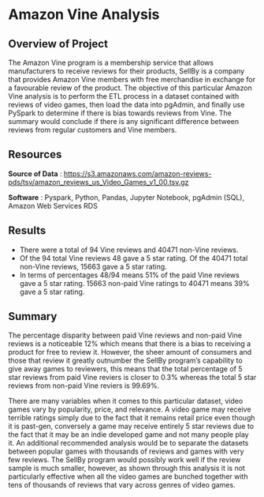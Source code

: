 # Amazon Vine Analysis

## Overview of Project
The Amazon Vine program is a membership service that allows manufacturers to receive reviews for their products, SellBy is a company that provides Amazon Vine members with free merchandise in exchange for a favourable review of the product. The objective of this particular Amazon Vine analysis is to perform the ETL process in a dataset contained with reviews of video games, then load the data into pgAdmin, and finally use PySpark to determine if there is bias towards reviews from Vine. The summary would conclude if there is any significant difference between reviews from regular customers and Vine members.

## Resources
**Source of Data** : https://s3.amazonaws.com/amazon-reviews-pds/tsv/amazon_reviews_us_Video_Games_v1_00.tsv.gz

**Software** : Pyspark, Python, Pandas, Jupyter Notebook, pgAdmin (SQL), Amazon Web Services RDS

## Results
- There were a total of 94 Vine reviews and 40471 non-Vine reviews.
- Of the 94 total Vine reviews 48 gave a 5 star rating. Of the 40471 total non-Vine reviews, 15663 gave a 5 star rating.
- In terms of percentages 48/94 means 51% of the paid Vine reviews gave a 5 star rating. 15663 non-paid Vine ratings to 40471 means 39% gave a 5 star rating.


## Summary
The percentage disparity between paid Vine reviews and non-paid Vine reviews is a noticeable 12% which means that there is a bias to receiving a product for free to review it. However, the sheer amount of consumers and those that review it greatly outnumber the SellBy program’s capability to give away games to reviewers, this means that the total percentage of 5 star reviews from paid Vine reviers is closer to 0.3% whereas the total 5 star reviews from non-paid Vine reviers is 99.69%. 

There are many variables when it comes to this particular dataset, video games vary by popularity, price, and relevance. A video game may receive terrible ratings simply due to the fact that it remains retail price even though it is past-gen, conversely a game may receive entirely 5 star reviews due to the fact that it may be an indie developed game and not many people play it. An additional recommended analysis would be to separate the datasets between popular games with thousands of reviews and games with very few reviews. The SellBy program would possibly work well if the review sample is much smaller, however, as shown through this analysis it is not particularly effective when all the video games are bunched together with tens of thousands of reviews that vary across genres of video games.


